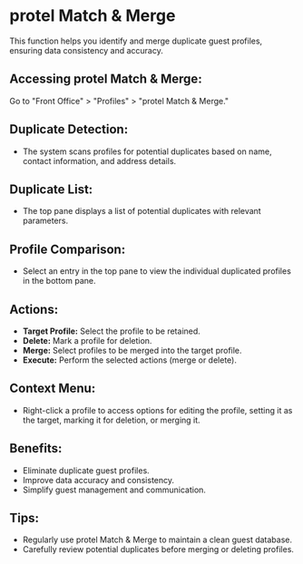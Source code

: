 # protel Match & Merge

This function helps you identify and merge duplicate guest profiles, ensuring data consistency and accuracy.

## Accessing protel Match & Merge:

Go to "Front Office" > "Profiles" > "protel Match & Merge."

## Duplicate Detection:

* The system scans profiles for potential duplicates based on name, contact information, and address details.

## Duplicate List:

* The top pane displays a list of potential duplicates with relevant parameters.

## Profile Comparison:

* Select an entry in the top pane to view the individual duplicated profiles in the bottom pane.

## Actions:

* **Target Profile:** Select the profile to be retained.
* **Delete:**  Mark a profile for deletion.
* **Merge:**  Select profiles to be merged into the target profile.
* **Execute:**  Perform the selected actions (merge or delete).

## Context Menu:

* Right-click a profile to access options for editing the profile, setting it as the target, marking it for deletion, or merging it. 

## Benefits:

* Eliminate duplicate guest profiles.
* Improve data accuracy and consistency. 
* Simplify guest management and communication.

## Tips:

* Regularly use protel Match & Merge to maintain a clean guest database. 
* Carefully review potential duplicates before merging or deleting profiles.